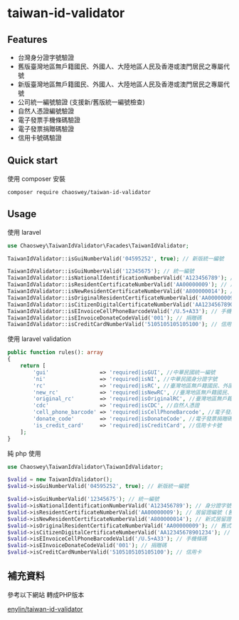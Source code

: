 # taiwan-id-validator

## Features

* 台灣身分證字號驗證
* 舊版臺灣地區無戶籍國民、外國人、大陸地區人民及香港或澳門居民之專屬代號
* 新版臺灣地區無戶籍國民、外國人、大陸地區人民及香港或澳門居民之專屬代號
* 公司統一編號驗證 (支援新/舊版統一編號檢查)
* 自然人憑證編號驗證
* 電子發票手機條碼驗證
* 電子發票捐贈碼驗證
* 信用卡號碼驗證

## Quick start
使用 composer 安裝

```
composer require chaoswey/taiwan-id-validator
```

## Usage

使用 laravel

```php
use Chaoswey\TaiwanIdValidator\Facades\TaiwanIdValidator;

TaiwanIdValidator::isGuiNumberValid('04595252', true); // 新版統一編號

TaiwanIdValidator::isGuiNumberValid('12345675'); // 統一編號
TaiwanIdValidator::isNationalIdentificationNumberValid('A123456789'); // 身分證字號
TaiwanIdValidator::isResidentCertificateNumberValid('AA00000009'); // 居留證編號 (舊式與新式)
TaiwanIdValidator::isNewResidentCertificateNumberValid('A800000014'); // 新式居留證編號
TaiwanIdValidator::isOriginalResidentCertificateNumberValid('AA00000009'); // 舊式居留證編號
TaiwanIdValidator::isCitizenDigitalCertificateNumberValid('AA12345678901234'); // 自然人憑證
TaiwanIdValidator::isEInvoiceCellPhoneBarcodeValid('/U.5+A33'); // 手機條碼
TaiwanIdValidator::isEInvoiceDonateCodeValid('001'); // 捐贈碼
TaiwanIdValidator::isCreditCardNumberValid('5105105105105100'); // 信用卡
```

使用 laravel validation

```php
public function rules(): array
{
    return [
        'gui'                => 'required|isGUI', //中華民國統一編號
        'ni'                 => 'required|isNI', //中華民國身分證字號
        'rc'                 => 'required|isRC', //臺灣地區無戶籍國民、外國人、大陸地區人民及香港或澳門居民之專屬代號
        'new_rc'             => 'required|isNewRC', //臺灣地區無戶籍國民、外國人、大陸地區人民及香港或澳門居民之新專屬代號
        'original_rc'        => 'required|isOriginalRC', //臺灣地區無戶籍國民、外國人、大陸地區人民及香港或澳門居民之舊專屬代號
        'cdc'                => 'required|isCDC', //自然人憑證
        'cell_phone_barcode' => 'required|isCellPhoneBarcode', //電子發票手機條碼
        'donate_code'        => 'required|isDonateCode', //電子發票捐贈碼
        'is_credit_card'     => 'required|isCreditCard', //信用卡卡號
    ];
}
```
純 php 使用
```php
use Chaoswey\TaiwanIdValidator\TaiwanIdValidator;

$valid = new TaiwanIdValidator();
$valid->isGuiNumberValid('04595252', true); // 新版統一編號

$valid->isGuiNumberValid('12345675'); // 統一編號
$valid->isNationalIdentificationNumberValid('A123456789'); // 身分證字號
$valid->isResidentCertificateNumberValid('AA00000009'); // 居留證編號 (舊式與新式)
$valid->isNewResidentCertificateNumberValid('A800000014'); // 新式居留證編號
$valid->isOriginalResidentCertificateNumberValid('AA00000009'); // 舊式居留證編號
$valid->isCitizenDigitalCertificateNumberValid('AA12345678901234'); // 自然人憑證
$valid->isEInvoiceCellPhoneBarcodeValid('/U.5+A33'); // 手機條碼
$valid->isEInvoiceDonateCodeValid('001'); // 捐贈碼
$valid->isCreditCardNumberValid('5105105105105100'); // 信用卡
```


## 補充資料
參考以下網站 轉成PHP版本

[enylin/taiwan-id-validator](https://github.com/enylin/taiwan-id-validator)
